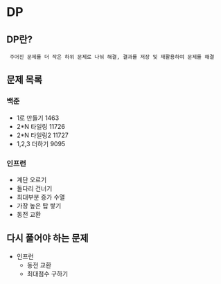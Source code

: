 # DP

## DP란?

``` 주어진 문제를 더 작은 하위 문제로 나눠 해결, 결과를 저장 및 재활용하여 문제를 해결```

## 문제 목록

### 백준

- 1로 만들기 1463
- 2*N 타일링 11726
- 2*N 타일링2 11727
- 1,2,3 더하기 9095

### 인프런

- 계단 오르기
- 돌다리 건너기
- 최대부분 증가 수열
- 가장 높은 탑 쌓기
- 동전 교환

## 다시 풀어야 하는 문제

- 인프런
    - 동전 교환
    - 최대점수 구하기